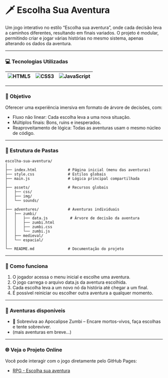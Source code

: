 # 🗡️ Escolha Sua Aventura

Um jogo interativo no estilo “Escolha sua aventura”, onde cada decisão leva a caminhos diferentes, resultando em finais variados.
O projeto é modular, permitindo criar e jogar várias histórias no mesmo sistema, apenas alterando os dados da aventura.

---
### 💻 Tecnologias Utilizadas
![HTML5](https://img.shields.io/badge/HTML5-E34F26?style=flat-square&logo=html5&logoColor=white) | ![CSS3](https://img.shields.io/badge/CSS3-1572B6?style=flat-square&logo=css3&logoColor=white) | ![JavaScript](https://img.shields.io/badge/JavaScript-F7DF1E?style=flat-square&logo=javascript&logoColor=black)
| ---------------------- | --------------------- | ------------------------ |

---

### 🎯 Objetivo

Oferecer uma experiência imersiva em formato de árvore de decisões, com:

- Fluxo não linear: Cada escolha leva a uma nova situação.
- Múltiplos finais: Bons, ruins e inesperados.
- Reaproveitamento de lógica: Todas as aventuras usam o mesmo núcleo de código.

---

### 📂 Estrutura de Pastas
```
escolha-sua-aventura/
│
├── index.html              # Página inicial (menu das aventuras)
├── style.css               # Estilos globais
├── main.js                 # Lógica principal compartilhada
│
├── assets/                 # Recursos globais
│   ├── css/
│   ├── img/
│   └── sounds/
│
├── adventures/             # Aventuras individuais
│   ├── zumbi/
│   │   ├── data.js          # Árvore de decisão da aventura
│   │   ├── zumbi.html
│   │   ├── zumbi.css
│   │   └── zumbi.js
│   ├── medieval/
│   └── espacial/
│
└── README.md               # Documentação do projeto
```
---
### 🚀 Como funciona

  1. O jogador acessa o menu inicial e escolhe uma aventura.
  2. O jogo carrega o arquivo data.js da aventura escolhida.
  3. Cada escolha leva a um novo nó da história até chegar a um final.
  4. É possível reiniciar ou escolher outra aventura a qualquer momento.
---
### 📖 Aventuras disponíveis
 - 🧟 Sobreviva ao Apocalipse Zumbi – Encare mortos-vivos, faça escolhas e tente sobreviver.
 - (mais aventuras em breve...)

---

### 🌐 Veja o Projeto Online
Você pode interagir com o jogo diretamente pelo GitHub Pages:
- [RPG - Escolha sua aventura](https://emillyandradedev.github.io/quizz-cacadores-de-erros-gramatica-e-ortografia/)
